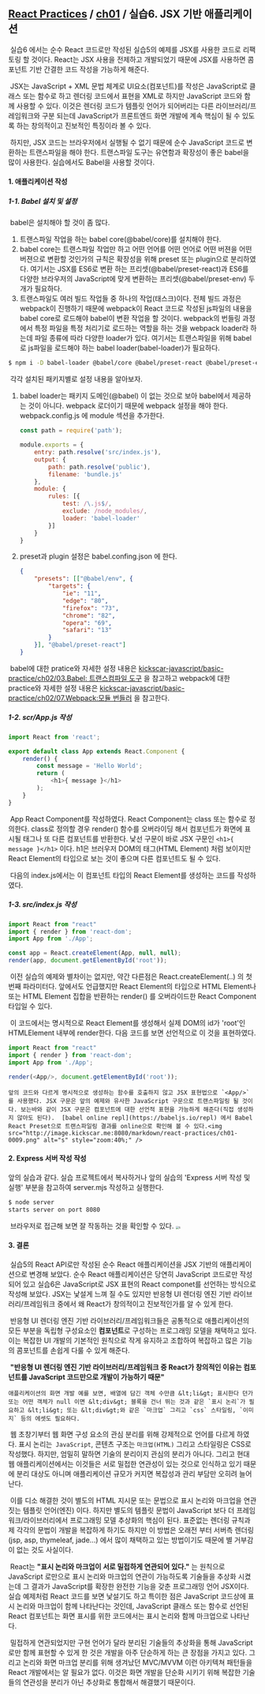 ## [React Practices](https://github.com/kickscar-javascript/react-practices) / [ch01](https://github.com/kickscar-javascript/react-practices/tree/master/ch01) / 실습6. JSX 기반 애플리케이션

​	실습6 에서는 순수 React 코드로만 작성된 실습5의 예제를 JSX를 사용한 코드로 리팩토링 할 것이다. React는 JSX 사용을 전제하고 개발되었기 때문에 JSX를 사용하면 콤포넌트 기반 간결한 코드 작성을 가능하게 해준다. 

​	JSX는 JavaScript + XML 문법 체계로 UI요소(컴포넌트)를 작성은 JavaScript로 클래스 또는 함수로 하고 렌더링 코드에서 표현을 XML로 하지만  JavaScript 코드와 함께 사용할 수 있다. 이것은 렌더링 코드가 템플릿 언어가 되어버리는 다른 라이브러리/프레임워크와 구분 되는데 JavaScript가 프론트엔드 화면 개발에 계속 핵심이 될 수 있도록 하는 창의적이고 진보적인 특징이라 볼 수 있다.

​	하지만, JSX 코드는 브라우저에서 실행될 수 없기 때문에 순수 JavaScript 코드로 변환하는 트랜스파일을 해야 한다. 트랜스파일 도구는 유연함과 확장성이 좋은 babel을 많이 사용한다. 실습에서도 Babel을 사용할 것이다.   

#### 1. 애플리케이션 작성

##### 1-1. Babel 설치 및 설정

​	babel은 설치해야 할 것이 좀 많다.

1. 트랜스파일 작업을 하는 babel core(@babel/core)를 설치해야 한다. 
2. babel core는 트랜스파일 작업만 하고 어떤 언어를 어떤 언어로 어떤 버젼을 어떤 버젼으로 변환할 것인가의 규칙은 확장성을 위해 preset 또는 plugin으로 분리하였다. 여기서는  JSX를 ES6로  변환 하는 프리셋(@babel/preset-react)과 ES6를 다양한 브라우저의 JavaScript에 맞게 변환하는 프리셋(@babel/preset-env) 두 개가 필요하다.
3. 트랜스파일도 여러 빌드 작업들 중 하나의 작업(태스크)이다. 전체 빌드 과정은 webpack이 진행하기 때문에 webpack이 React 코드로 작성된 js파일의 내용을 babel core로 로드해야 babel이 변환 작업을 할 것이다. webpack의 번들링 과정에서 특정 파일을 특정 처리기로 로드하는 역할을 하는 것을 webpack loader라 하는데 파일 종류에 따라 다양한 loader가 있다. 여기서는 트랜스파일을 위해 babel로 js파일을 로드해야 하는 babel loader(babel-loader)가 필요하다.

```bash
$ npm i -D babel-loader @babel/core @babel/preset-react @babel/preset-env
```

​	각각 설치된 패키지별로 설정 내용을 알아보자.

1. babel loader는 패키지 도메인(@babel) 이 없는 것으로 보아 babel에서 제공하는 것이 아니다. webpack 로더이기 때문에 webpack 설정을 해야 한다. webpack.config.js 에 module 섹션을 추가한다.

   ```javascript
   const path = require('path');
   
   module.exports = {
       entry: path.resolve('src/index.js'),
       output: {
           path: path.resolve('public'),
           filename: 'bundle.js'
       },
       module: {
           rules: [{
               test: /\.js$/,
               exclude: /node_modules/,
               loader: 'babel-loader'
           }]
       }
   }
   ```

2. preset과 plugin 설정은 babel.confing.json 에 한다.

   ```json
   {
       "presets": [["@babel/env", {
           "targets": {
               "ie": "11",
               "edge": "80",
               "firefox": "73",
               "chrome": "82",
               "opera": "69",
               "safari": "13"
           }
       }], "@babel/preset-react"]
   }
   ```

​	babel에 대한 pratice와 자세한 설정 내용은 [kickscar-javascript/basic-practice/ch02/03.Babel: 트랜스컴파일 도구](https://github.com/kickscar-javascript/basic-practices/tree/master/ch02/03) 을 참고하고 webpack에 대한 practice와 자세한 설정 내용은 [kickscar-javascript/basic-practice/ch02/07.Webpack:모듈 번들러](https://github.com/kickscar-javascript/basic-practices/tree/master/ch02/07) 을 참고한다.

##### 1-2. scr/App.js 작성

```javascript
import React from 'react';

export default class App extends React.Component {
    render() {
        const message = 'Hello World';
        return (
            <h1>{ message }</h1>
        );        
    }
}
```

​	App React Component를 작성하였다. React Component는 class 또는 함수로 정의한다. class로 정의할 경우 render() 함수를 오버라이딩 해서 컴포넌트가 화면에 표시될 태그나 또 다른 컴포넌트를 반환한다. 낯선 구문이 바로 JSX 구문인  `<h1>{ message }</h1>` 이다. h1은 브러우저 DOM의 태그(HTML Element) 처럼 보이지만 React Element의 타입으로 보는 것이 좋으며 다른 컴포넌트도 될 수 있다.

​	다음의 index.js에서는 이 컴포넌트 타입의 React Element를 생성하는 코드를 작성하였다. 

##### 1-3. src/index.js 작성

```javascript
import React from "react"
import { render } from 'react-dom';
import App from './App';

const app = React.createElement(App, null, null);
render(app, document.getElementById('root'));
```

​	이전 실습의 예제와 별차이는 없지만, 약간 다른점은 React.createElement(..) 의 첫 번째 파라미터다. 앞에서도 언급했지만 React Element의 타입으로 HTML Element나 또는 HTML Element 집합을 반환하는 render() 를 오버라이드한 React Component 타입일 수 있다.

​	이 코드에서는 명시적으로 React Element를 생성해서 실제 DOM의 id가 'root'인 HTMLElement 내부에 render한다. 다음 코드를 보면 선언적으로 이 것을 표현하였다.

```javascript
import React from "react"
import { render } from 'react-dom';
import App from './App';

render(<App/>, document.getElementById('root'));
```

  	앞의 코드와 다르게 명시적으로 생성하는 함수를 호출하지 않고 JSX 표현법으로 `<App/>` 를 사용했다. JSX 구문은 앞의 예제와 유사한 JavaScript 구문으로 트랜스파일링 될 것이다. 보는바와 같이 JSX 구문은 컴포넌트에 대한 선언적 표현을 가능하게 해준다(직접 생성하지 않아도 된다).  [babel online repl](https://babeljs.io/repl) 에서 Babel React Preset으로 트랜스파일링 결과를 online으로 확인해 볼 수 있다.<img src="http://image.kickscar.me:8080/markdown/react-practices/ch01-0009.png" alt="s" style="zoom:40%;" />


#### 2. Express 서버 작성 작성 

앞의 실습과 같다. 실습 프로젝트에서 복사하거나 앞의 실습의 'Express 서버 작성 및 실행' 부분을 참고하여 server.mjs 작성하고 실행한다.

```bash
$ node server
starts server on port 8080
```

​	브라우저로 접근해 보면 잘 작동하는 것을 확인할 수 있다.
<img src="http://image.kickscar.me:8080/markdown/react-practices/ch01-0008.png" alt="s" style="zoom:40%;" />

#### 3. 결론

​	실습5의 React API로만 작성된 순수 React 애플리케이션을 JSX 기반의 애플리케이션으로 변경해 보았다. 순수 React 애플리케이션은 당연히 JavaScript 코드로만 작성되어 있고 실습6은 JavaScript로 JSX 표현의 React componet를 선언하는 방식으로 작성해 보았다.  JSX는 낯설게 느껴 질 수도 있지만 반응형 UI 렌더링 엔진 기반 라이브러리/프레임워크 중에서 왜 React가 창의적이고 진보적인가를 알 수 있게 한다.

​	반응형 UI 렌더링 엔진 기반 라이브러리/프레임워크들은 공통적으로 애플리케이션의 모든 부분을 독립형 구성요소인 **컴포넌트**로 구성하는 프로그래밍 모델을 채택하고 있다. 이는 복잡한 UI 개발의 기본적인 원칙으로 작게 유지하고 조합하여 복잡하고 많은 기능의 콤포넌트를 손쉽게 다룰 수 있게 해준다.

​	**"반응형 UI 렌더링 엔진 기반 라이브러리/프레임워크 중 React가 창의적인 이유는 컴포넌트를  JavaScript 코드만으로 개발이 가능하기 때문"**

 	애플리케이션의 화면 개발 예를 보면, 배열에 담긴 객체 수만큼 &lt;li&gt; 표시한다 던가 또는 어떤 객체가 null 이면 &lt;div&gt; 블록을 건너 뛰는 것과 같은 `표시 논리`가 필요하고 &lt;li&gt; 또는 &lt;div&gt;와 같은 `마크업` 그리고 `css` 스타일링, `이미지` 등의 에셋도 필요하다. 

​	웹 초창기부터 웹 화면 구성 요소의 관심 분리를 위해 강제적으로 언어를 다르게 하였다. 표시 논리는` JavaScript`, 콘텐츠 구조는 `마크업(HTML)` 그리고 스타일링은 CSS로 작성했다. 하지만, 엄밀히 말하면 기술의 분리이지 관심의 분리가 아니다. 그리고 현대 웹 애플리케이션에서는 이것들은 서로 밀접한 연관성이 있는 것으로 인식하고 있기 때문에 분리 대상도 아니며 애플리케이션 규모가 커지면 복잡성과 관리 부담만 오히려 늘어난다.

​	이를 디소 해결한 것이 별도의 HTML 지시문 또는 문법으로 표시 논리와 마크업을 연관 짓는 템플릿 언어(엔진) 이다. 하지만 별도의 템플릿 문법이 JavaScript 보다 더 프레임워크/라이브러리에서 프로그래밍 모델 추상화의  핵심이 된다. 표준없는 렌더링 규칙과 제 각각의 문법이 개발을 복잡하게 하기도 하지만  이 방법은 오래전 부터 서버측 렌더링(jsp, asp, thymeleaf, jade...) 에서 많이 채택하고 있는 방법이기도 때문에 별 거부감이 없는 것도 사실이다.

​	React는 **"표시 논리와 마크업이 서로 밀접하게 연관되어 있다."** 는 원칙으로  JavaScript 로만으로 표시 논리와 마크업의 연관이 가능하도록 기술들을 추상화 시켰는데 그 결과가 JavaScript를 확장한 완전한 기능을 갖춘 프로그래밍 언어 JSX이다.  실습 예제처럼 React 코드를 보면 낯설기도 하고 특이한 점은 JavaScript 코드상에 표시 논리와 마크업이 함께 나타난다는 것인데,  JavaScript 클래스 또는 함수로 선언된 React 컴포넌트는 화면 표시를 위한 코드에서는 표시 논리와 함께 마크업으로 나타난다. 

​	밀접하게 연관되었지만 구현 언어가 달라 분리된 기술들의 추상화을 통해  JavaScript로만 함께 표현할 수 있게 한 것은 개발을 아주 단순하게 하는 큰 장점을 가지고 있다. 그리고 논리와 화면 마크업 분리를 위해 생겨났던 MVC/MVVM 이런 아키텍쳐 패턴들을 React 개발에서는 알 필요가 없다. 이것은 화면 개발을 단순화 시키기 위해 복잡한 기술들의 연관성을 분리가 아닌 추상화로 통합해서 해결했기 때문이다.    

​	  